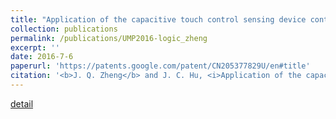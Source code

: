 ```yaml
---
title: "Application of the capacitive touch control sensing device controlled using logic circuit"
collection: publications
permalink: /publications/UMP2016-logic_zheng
excerpt: ''
date: 2016-7-6
paperurl: 'https://patents.google.com/patent/CN205377829U/en#title'
citation: '<b>J. Q. Zheng</b> and J. C. Hu, <i>Application of the capacitive touch control sensing device controlled using logic circuit</i>, Chinese Utility Model Patent No. CN205377829U.'
---
```

[detail](https://patents.google.com/patent/CN205377829U/en#title)
